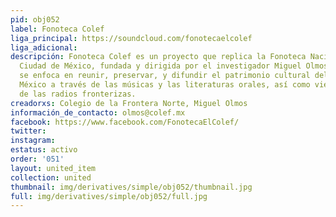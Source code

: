 ```yaml
---
pid: obj052
label: Fonoteca Colef
liga_principal: https://soundcloud.com/fonotecaelcolef
liga_adicional: 
descripción: Fonoteca Colef es un proyecto que replica la Fonoteca Nacional en la
  Ciudad de México, fundada y dirigida por el investigador Miguel Olmos. El proyecto
  se enfoca en reunir, preservar, y difundir el patrimonio cultural del noroeste de
  México a través de las músicas y las literaturas orales, así como viejos archivos
  de las radios fronterizas.
creadorxs: Colegio de la Frontera Norte, Miguel Olmos
información_de_contacto: olmos@colef.mx
facebook: https://www.facebook.com/FonotecaElColef/
twitter: 
instagram: 
estatus: activo
order: '051'
layout: united_item
collection: united
thumbnail: img/derivatives/simple/obj052/thumbnail.jpg
full: img/derivatives/simple/obj052/full.jpg
---
```

